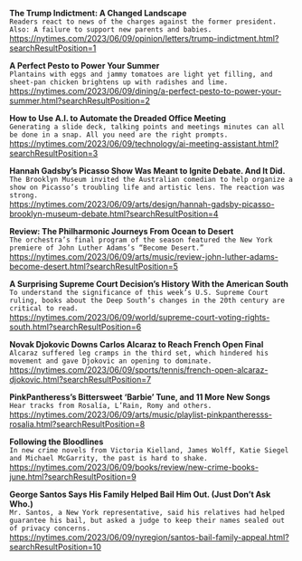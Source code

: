 **The Trump Indictment: A Changed Landscape**\
`Readers react to news of the charges against the former president. Also: A failure to support new parents and babies.`\
https://nytimes.com/2023/06/09/opinion/letters/trump-indictment.html?searchResultPosition=1

**A Perfect Pesto to Power Your Summer**\
`Plantains with eggs and jammy tomatoes are light yet filling, and sheet-pan chicken brightens up with radishes and lime.`\
https://nytimes.com/2023/06/09/dining/a-perfect-pesto-to-power-your-summer.html?searchResultPosition=2

**How to Use A.I. to Automate the Dreaded Office Meeting**\
`Generating a slide deck, talking points and meetings minutes can all be done in a snap. All you need are the right prompts.`\
https://nytimes.com/2023/06/09/technology/ai-meeting-assistant.html?searchResultPosition=3

**Hannah Gadsby’s Picasso Show Was Meant to Ignite Debate. And It Did.**\
`The Brooklyn Museum invited the Australian comedian to help organize a show on Picasso’s troubling life and artistic lens. The reaction was strong.`\
https://nytimes.com/2023/06/09/arts/design/hannah-gadsby-picasso-brooklyn-museum-debate.html?searchResultPosition=4

**Review: The Philharmonic Journeys From Ocean to Desert**\
`The orchestra’s final program of the season featured the New York premiere of John Luther Adams’s “Become Desert.”`\
https://nytimes.com/2023/06/09/arts/music/review-john-luther-adams-become-desert.html?searchResultPosition=5

**A Surprising Supreme Court Decision’s History With the American South**\
`To understand the significance of this week’s U.S. Supreme Court ruling, books about the Deep South’s changes in the 20th century are critical to read.`\
https://nytimes.com/2023/06/09/world/supreme-court-voting-rights-south.html?searchResultPosition=6

**Novak Djokovic Downs Carlos Alcaraz to Reach French Open Final**\
`Alcaraz suffered leg cramps in the third set, which hindered his movement and gave Djokovic an opening to dominate.`\
https://nytimes.com/2023/06/09/sports/tennis/french-open-alcaraz-djokovic.html?searchResultPosition=7

**PinkPantheress’s Bittersweet ‘Barbie’ Tune, and 11 More New Songs**\
`Hear tracks from Rosalía, L’Rain, Romy and others.`\
https://nytimes.com/2023/06/09/arts/music/playlist-pinkpantheresss-rosalia.html?searchResultPosition=8

**Following the Bloodlines**\
`In new crime novels from Victoria Kielland, James Wolff, Katie Siegel and Michael McGarrity, the past is hard to shake.`\
https://nytimes.com/2023/06/09/books/review/new-crime-books-june.html?searchResultPosition=9

**George Santos Says His Family Helped Bail Him Out. (Just Don’t Ask Who.)**\
`Mr. Santos, a New York representative, said his relatives had helped guarantee his bail, but asked a judge to keep their names sealed out of privacy concerns.`\
https://nytimes.com/2023/06/09/nyregion/santos-bail-family-appeal.html?searchResultPosition=10

